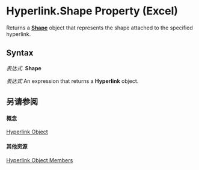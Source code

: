 
# Hyperlink.Shape Property (Excel)

Returns a  **[Shape](8f01fcd1-b7d9-5216-2de5-40fb6648a403.md)** object that represents the shape attached to the specified hyperlink.


## Syntax

 _表达式_. **Shape**

 _表达式_ An expression that returns a **Hyperlink** object.


## 另请参阅


#### 概念


[Hyperlink Object](8bdd2c2f-e6eb-a2f2-78c8-b597aa80ec05.md)
#### 其他资源


[Hyperlink Object Members](http://msdn.microsoft.com/library/b0566d1c-404f-b79e-7770-e7189a1c817a%28Office.15%29.aspx)